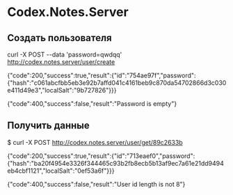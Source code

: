 # Codex.Notes.Server

## Создать пользователя
curl -X POST --data 'password=qwdqq' http://codex.notes.server/user/create

{"code":200,"success":true,"result":{"id":"754ae97f","password":{"hash":"c061abcfbb5eb3e92b7affd041c4161beb9c870da54702866d3c030e411d49e3","localSalt":"9b727826"}}}

{"code":400,"success":false,"result":"Password is empty"}

## Получить данные

$ curl -X POST http://codex.notes.server/user/get/89c2633b

{"code":200,"success":true,"result":{"id":"713eaef0","password":{"hash":"ba20f4954e3326f344465c93b2fb8ecb5b13af9ec7a61e21dd9494eb4cbf1121","localSalt":"0ef53a6f"}}}

{"code":400,"success":false,"result":"User id length is not 8"}